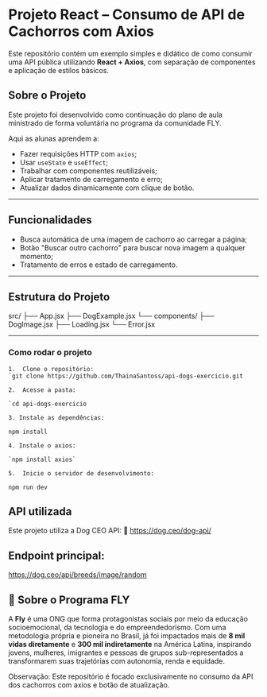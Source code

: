# Projeto React – Consumo de API de Cachorros com Axios

Este repositório contém um exemplo simples e didático de como consumir uma API pública utilizando **React + Axios**, com separação de componentes e aplicação de estilos básicos.

## Sobre o Projeto

Este projeto foi desenvolvido como continuação do plano de aula ministrado de forma voluntária no programa da comunidade FLY.

Aqui as alunas aprendem a:
- Fazer requisições HTTP com `axios`;
- Usar `useState` e `useEffect`;
- Trabalhar com componentes reutilizáveis;
- Aplicar tratamento de carregamento e erro;
- Atualizar dados dinamicamente com clique de botão.

---

##  Funcionalidades

- Busca automática de uma imagem de cachorro ao carregar a página;
- Botão "Buscar outro cachorro" para buscar nova imagem a qualquer momento;
- Tratamento de erros e estado de carregamento.

---

##  Estrutura do Projeto

src/
├── App.jsx
├── DogExample.jsx
└── components/
├── DogImage.jsx
├── Loading.jsx
└── Error.jsx


---


### Como rodar o projeto

````
1.  Clone o repositório:
`git clone https://github.com/ThainaSantoss/api-dogs-exercicio.git

2.  Acesse a pasta:

`cd api-dogs-exercicio 

3. Instale as dependências:

npm install

4. Instale o axios:

`npm install axios` 

5.  Inicie o servidor de desenvolvimento:

npm run dev

````

##  API utilizada
Este projeto utiliza a Dog CEO API:
📍 https://dog.ceo/dog-api/

## Endpoint principal:

https://dog.ceo/api/breeds/image/random

## 🤝 Sobre o Programa FLY

A **Fly** é uma ONG que forma protagonistas sociais por meio da educação socioemocional, da tecnologia e do empreendedorismo. Com uma metodologia própria e pioneira no Brasil, já foi impactados mais de **8 mil vidas diretamente** e **300 mil indiretamente** na América Latina, inspirando jovens, mulheres, imigrantes e pessoas de grupos sub-representados a transformarem suas trajetórias com autonomia, renda e equidade.

 Observação: 
Este repositório é focado exclusivamente no consumo da API dos cachorros com axios e botão de atualização. 

